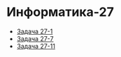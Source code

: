 # Информатика-27


 * [Задача 27-1](27-1/27-1.md)
 * [Задача 27-7](27-7/27-7.md)
 * [Задача 27-11](27-11/27-11.md)

